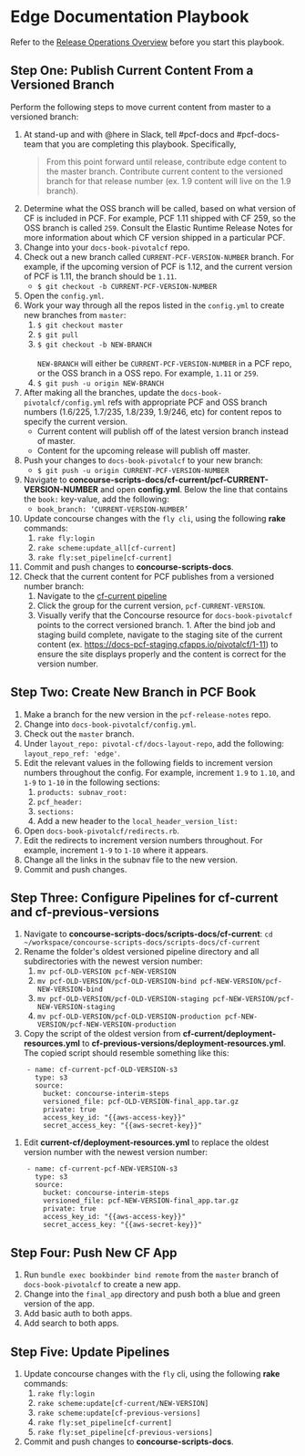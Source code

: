 # Edge Documentation Playbook

Refer to the [Release Operations Overview](https://github.com/pivotal-cf-experimental/docs-utility-scripts/blob/master/docs-ops-docs/release-operations-overview.md) before you start this playbook.

## Step One: Publish Current Content From a Versioned Branch

Perform the following steps to move current content from master to a versioned branch:

1. At stand-up and with @here in Slack, tell #pcf-docs and #pcf-docs-team that you are completing this playbook. Specifically, 
	>From this point forward until release, contribute edge content to the master branch. Contribute current content to the versioned branch for that release number (ex. 1.9 content will live on the 1.9 branch). 
1. Determine what the OSS branch will be called, based on what version of CF is included in PCF. For example, PCF 1.11 shipped with CF 259, so the OSS branch is called `259`. Consult the Elastic Runtime Release Notes for more information about which CF version shipped in a particular PCF.
1. Change into your `docs-book-pivotalcf` repo.
1. Check out a new branch called `CURRENT-PCF-VERSION-NUMBER` branch. For example, if the upcoming version of PCF is 1.12, and the current version of PCF is 1.11, the branch should be `1.11`.
	* `$ git checkout -b CURRENT-PCF-VERSION-NUMBER`
1. Open the `config.yml`.
1. Work your way through all the repos listed in the `config.yml` to create new branches from `master`:
	1. `$ git checkout master`
	1. `$ git pull`
	1. `$ git checkout -b NEW-BRANCH`
		<br><br>`NEW-BRANCH` will either be `CURRENT-PCF-VERSION-NUMBER` in a PCF repo, or the OSS branch in a OSS repo. For example, `1.11` or `259`.
	1. `$ git push -u origin NEW-BRANCH`
1. After making all the branches, update the `docs-book-pivotalcf/config.yml` refs with appropriate PCF and OSS branch numbers (1.6/225, 1.7/235, 1.8/239, 1.9/246, etc) for content repos to specify the current version.
	* Current content will publish off of the latest version branch instead of master.
	* Content for the upcoming release will publish off master.
1. Push your changes to `docs-book-pivotalcf` to your new branch:
	* `$ git push -u origin CURRENT-PCF-VERSION-NUMBER`
1. Navigate to **concourse-scripts-docs/cf-current/pcf-CURRENT-VERSION-NUMBER** and open **config.yml**. Below the line that contains the `book:` key-value, add the following:
	* `book_branch: ‘CURRENT-VERSION-NUMBER’`
1. Update concourse changes with the `fly cli`, using the following **rake** commands:
	1. `rake fly:login`
	1. `rake scheme:update_all[cf-current]`
	1. `rake fly:set_pipeline[cf-current]`
1. Commit and push changes to **concourse-scripts-docs**.
1. Check that the current content for PCF publishes from a versioned number branch: 
	1. Navigate to the [cf-current pipeline](https://p-concourse.wings.cf-app.com/teams/system-team-docs-docs-1-88aa/pipelines/cf-current)
	1. Click the group for the current version, `pcf-CURRENT-VERSION`.
	1. Visually verify that the Concourse resource for `docs-book-pivotalcf` points to the correct versioned branch.	1. After the bind job and staging build complete, navigate to the staging site of the current content (ex. https://docs-pcf-staging.cfapps.io/pivotalcf/1-11) to ensure the site displays properly and the content is correct for the version number.

## Step Two: Create New Branch in PCF Book

<!-- Perform the following steps to publish edge content from master: -->

1. Make a branch for the new version in the `pcf-release-notes` repo. 
1. Change into `docs-book-pivotalcf/config.yml`.
1. Check out the `master` branch.
1. Under `layout_repo: pivotal-cf/docs-layout-repo`, add the following: `layout_repo_ref: 'edge'`. 
1. Edit the relevant values in the following fields to increment version numbers throughout the config. For example, increment `1.9` to `1.10`, and `1-9` to `1-10` in the following sections:
	1. `products: subnav_root:`
	1. `pcf_header:` 
	1. `sections: `
	1. Add a new header to the `local_header_version_list:`
1. Open `docs-book-pivotalcf/redirects.rb`. 
1. Edit the redirects to increment version numbers throughout. For example, increment `1-9` to `1-10` where it appears.
1. Change all the links in the subnav file to the new version. 
1. Commit and push changes.

## Step Three: Configure Pipelines for **cf-current** and **cf-previous-versions**

1. Navigate to **concourse-scripts-docs/scripts-docs/cf-current**: `cd ~/workspace/concourse-scripts-docs/scripts-docs/cf-current`
1. Rename the folder's oldest versioned pipeline directory and all subdirectories with the newest version number:
	1. `mv pcf-OLD-VERSION pcf-NEW-VERSION`
	1. `mv pcf-OLD-VERSION/pcf-OLD-VERSION-bind pcf-NEW-VERSION/pcf-NEW-VERSION-bind`
	1. `mv pcf-OLD-VERSION/pcf-OLD-VERSION-staging pcf-NEW-VERSION/pcf-NEW-VERSION-staging`
	1. `mv pcf-OLD-VERSION/pcf-OLD-VERSION-production pcf-NEW-VERSION/pcf-NEW-VERSION-production`
1. Copy the script of the oldest version from **cf-current/deployment-resources.yml** to **cf-previous-versions/deployment-resources.yml**. The copied script should resemble something like this:
```
	- name: cf-current-pcf-OLD-VERSION-s3
	  type: s3
	  source:
	    bucket: concourse-interim-steps
	    versioned_file: pcf-OLD-VERSION-final_app.tar.gz
	    private: true
	    access_key_id: "{{aws-access-key}}"
	    secret_access_key: "{{aws-secret-key}}"
```
1. Edit **current-cf/deployment-resources.yml** to replace the oldest version number with the newest version number:
```
	- name: cf-current-pcf-NEW-VERSION-s3
	  type: s3
	  source:
	    bucket: concourse-interim-steps
	    versioned_file: pcf-NEW-VERSION-final_app.tar.gz
	    private: true
	    access_key_id: "{{aws-access-key}}"
	    secret_access_key: "{{aws-secret-key}}"
```
## Step Four: Push New CF App
1. Run `bundle exec bookbinder bind remote` from the `master` branch of `docs-book-pivotalcf` to create a new app. 
1. Change into the `final_app` directory and push both a blue and green version of the app. 
1. Add basic auth to both apps. 
1. Add search to both apps.

## Step Five: Update Pipelines
1. Update concourse changes with the `fly` cli, using the following **rake** commands:
	1. `rake fly:login`
	1. `rake scheme:update[cf-current/NEW-VERSION]`
	1. `rake scheme:update[cf-previous-versions]`
	1. `rake fly:set_pipeline[cf-current]`
	1. `rake fly:set_pipeline[cf-previous-versions]`
1. Commit and push changes to **concourse-scripts-docs**.
